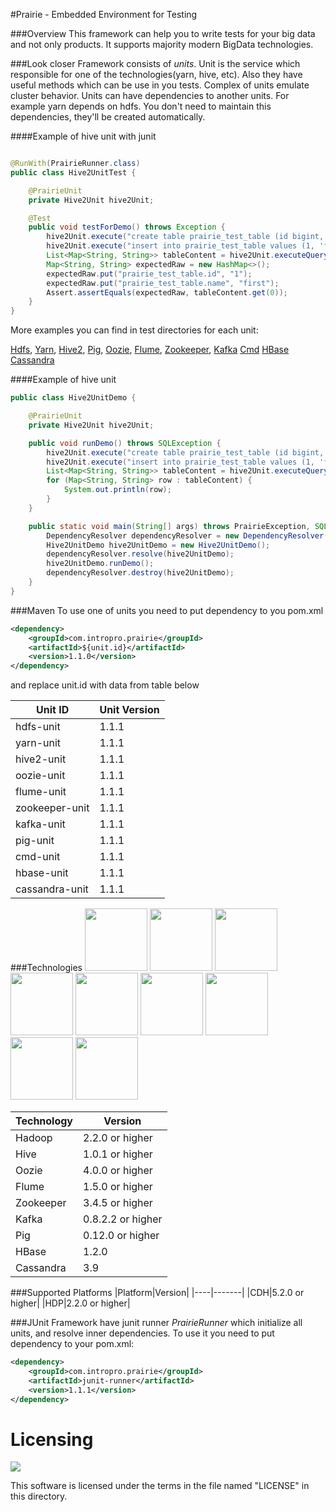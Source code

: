 #Prairie - Embedded Environment for Testing

###Overview
This framework can help you to write tests for your big data and not only products. It supports majority modern BigData technologies.

###Look closer
Framework consists of *units*. Unit is the service which responsible for one of the technologies(yarn, hive, etc).
Also they have useful methods which can be use in you tests.
Complex of units emulate cluster behavior.
Units can have dependencies to another units. For example yarn depends on hdfs.
You don't need to maintain this dependencies, they'll be created automatically.

####Example of hive unit with junit
```java

@RunWith(PrairieRunner.class)
public class Hive2UnitTest {

    @PrairieUnit
    private Hive2Unit hive2Unit;

    @Test
    public void testForDemo() throws Exception {
        hive2Unit.execute("create table prairie_test_table (id bigint, name string)");
        hive2Unit.execute("insert into prairie_test_table values (1, 'first')");
        List<Map<String, String>> tableContent = hive2Unit.executeQuery("select * from prairie_test_table");
        Map<String, String> expectedRaw = new HashMap<>();
        expectedRaw.put("prairie_test_table.id", "1");
        expectedRaw.put("prairie_test_table.name", "first");
        Assert.assertEquals(expectedRaw, tableContent.get(0));
    }
}
```
More examples you can find in test directories for each unit:

[Hdfs](https://github.com/intropro/prairie/blob/master/units/hdfs-unit/src/test/java/com/intropro/prairie/unit/hdfs/HdfsUnitTest.java),
[Yarn](https://github.com/intropro/prairie/blob/master/units/yarn-unit/src/test/java/com/intropro/prairie/unit/yarn/YarnUnitTest.java),
[Hive2](https://github.com/intropro/prairie/blob/master/units/hive2-unit/src/test/java/com/intropro/prairie/unit/hive2/Hive2UnitTest.java),
[Pig](https://github.com/intropro/prairie/blob/master/units/pig-unit/src/test/java/com/intropro/prairie/unit/pig/PigUnitTest.java),
[Oozie](https://github.com/intropro/prairie/blob/master/units/oozie-unit/src/test/java/com/intropro/prairie/unit/oozie/OozieUnitTest.java),
[Flume](https://github.com/intropro/prairie/blob/master/units/flume-unit/src/test/java/com/intropro/prairie/unit/flume/FlumeUnitTest.java),
[Zookeeper](https://github.com/intropro/prairie/blob/master/units/zookeeper-unit/src/test/java/com/intropro/prairie/unit/zookeeper/ZookeeperUnitTest.java),
[Kafka](https://github.com/intropro/prairie/blob/master/units/kafka-unit/src/test/java/com/intropro/prairie/unit/kafka/KafkaUnitTest.java)
[Cmd](https://github.com/intropro/prairie/blob/master/units/cmd-unit/src/test/java/com/intropro/prairie/unit/cmd/CmdUnitTest.java)
[HBase](https://github.com/intropro/prairie/blob/master/units/cmd-unit/src/test/java/com/intropro/prairie/unit/hbase/HBaseUnitTest.java)
[Cassandra](https://github.com/intropro/prairie/blob/master/units/cmd-unit/src/test/java/com/intropro/prairie/unit/cassandra/CassandraUnitTest.java)

####Example of hive unit
```java
public class Hive2UnitDemo {

    @PrairieUnit
    private Hive2Unit hive2Unit;

    public void runDemo() throws SQLException {
        hive2Unit.execute("create table prairie_test_table (id bigint, name string)");
        hive2Unit.execute("insert into prairie_test_table values (1, 'first')");
        List<Map<String, String>> tableContent = hive2Unit.executeQuery("select * from prairie_test_table");
        for (Map<String, String> row : tableContent) {
            System.out.println(row);
        }
    }

    public static void main(String[] args) throws PrairieException, SQLException {
        DependencyResolver dependencyResolver = new DependencyResolver();
        Hive2UnitDemo hive2UnitDemo = new Hive2UnitDemo();
        dependencyResolver.resolve(hive2UnitDemo);
        hive2UnitDemo.runDemo();
        dependencyResolver.destroy(hive2UnitDemo);
    }
}
```

###Maven
To use one of units you need to put dependency to you pom.xml 
```xml
<dependency>
    <groupId>com.intropro.prairie</groupId>
    <artifactId>${unit.id}</artifactId>
    <version>1.1.0</version>
</dependency>
```
and replace unit.id with data from table below

|Unit ID|Unit Version|
|-------|------------|
|hdfs-unit|1.1.1|
|yarn-unit|1.1.1|
|hive2-unit|1.1.1|
|oozie-unit|1.1.1|
|flume-unit|1.1.1|
|zookeeper-unit|1.1.1|
|kafka-unit|1.1.1|
|pig-unit|1.1.1|
|cmd-unit|1.1.1|
|hbase-unit|1.1.1|
|cassandra-unit|1.1.1|

###Technologies
<img src="https://upload.wikimedia.org/wikipedia/commons/thumb/0/0e/Hadoop_logo.svg/664px-Hadoop_logo.svg.png" height="100">
<img src="https://upload.wikimedia.org/wikipedia/commons/thumb/b/bb/Apache_Hive_logo.svg/2000px-Apache_Hive_logo.svg.png" height="100">
<img src="https://cwiki.apache.org/confluence/download/attachments/30737784/oozie_282x1178.png?version=1&modificationDate=1349284899000&api=v2" height="100">
<img src="https://flume.apache.org/_static/flume-logo.png" height="100">
<img src="https://s3.amazonaws.com/files.dezyre.com/images/Tutorials/zookeeper_logo.png" height="100">
<img src="https://upload.wikimedia.org/wikipedia/commons/f/f7/Apache_kafka.png" height="100">
<img src="https://www.mapr.com/sites/default/files/pig-image.png" height="100">
<img src="http://hbase.apache.org/images/hbase_logo.png" height="100">
<img src="http://cassandra.apache.org/img/cassandra_logo.png" height="100">

|Technology|Version|
|----|-------|
|Hadoop|2.2.0 or higher|
|Hive|1.0.1 or higher|
|Oozie|4.0.0 or higher|
|Flume|1.5.0 or higher|
|Zookeeper|3.4.5 or higher|
|Kafka|0.8.2.2 or higher|
|Pig|0.12.0 or higher|
|HBase|1.2.0|
|Cassandra|3.9|

###Supported Platforms
|Platform|Version|
|----|-------|
|CDH|5.2.0 or higher|
|HDP|2.2.0 or higher|

###JUnit
Framework have junit runner *PrairieRunner* which initialize all units, and resolve inner dependencies.
To use it you need to put dependency to your pom.xml:
```xml
<dependency>
    <groupId>com.intropro.prairie</groupId>
    <artifactId>junit-runner</artifactId>
    <version>1.1.1</version>
</dependency>
```

Licensing
=========

[![][license img]][license]

This software is licensed under the terms in the file named "LICENSE" in this directory.


[license]:LICENSE
[license img]:https://img.shields.io/badge/license-Apache%202.0-brightgreen.svg